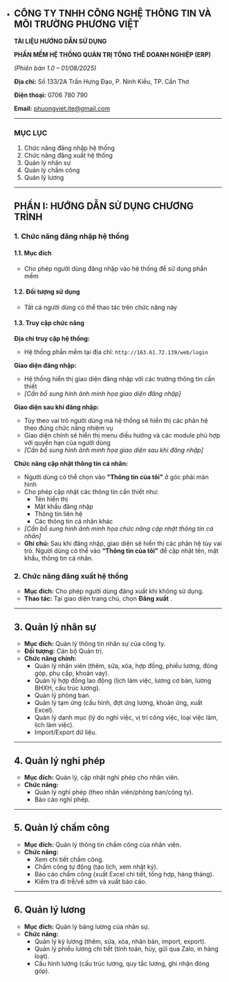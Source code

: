 * ## CÔNG TY TNHH CÔNG NGHỆ THÔNG TIN VÀ MÔI TRƯỜNG PHƯƠNG VIỆT

  **TÀI LIỆU HƯỚNG DẪN SỬ DỤNG**

  **PHẦN MỀM HỆ THỐNG QUẢN TRỊ TỔNG THỂ DOANH NGHIỆP (ERP)**

  *(Phiên bản 1.0 – 01/08/2025)*

  **Địa chỉ:** Số 133/2A Trần Hưng Đạo, P. Ninh Kiều, TP. Cần Thơ

  **Điện thoại:** 0706 780 790

  **Email:** [phuongviet.ite@gmail.com]()

  ---

  ### **MỤC LỤC**


  1. Chức năng đăng nhập hệ thống
  2. Chức năng đăng xuất hệ thống
  3. Quản lý nhân sự
  4. Quản lý chấm công
  5. Quản lý lương

  ---

  ## **PHẦN I: HƯỚNG DẪN SỬ DỤNG CHƯƠNG TRÌNH**

  ### 1. Chức năng đăng nhập hệ thống

  #### 1.1. Mục đích
  * Cho phép người dùng đăng nhập vào hệ thống để sử dụng phần mềm
  #### 1.2. Đối tượng sử dụng
  * Tất cả người dùng có thể thao tác trên chức năng này
  #### 1.3. Truy cập chức năng

  **Địa chỉ truy cập hệ thống:**
  * Hệ thống phần mềm tại địa chỉ: `http://163.61.72.139/web/login`

  **Giao diện đăng nhập:**
  * Hệ thống hiển thị giao diện đăng nhập với các trường thông tin cần thiết
  * *[Cần bổ sung hình ảnh minh họa giao diện đăng nhập]*

  **Giao diện sau khi đăng nhập:**
  * Tùy theo vai trò người dùng mà hệ thống sẽ hiển thị các phân hệ theo đúng chức năng nhiệm vụ
  * Giao diện chính sẽ hiển thị menu điều hướng và các module phù hợp với quyền hạn của người dùng
  * *[Cần bổ sung hình ảnh minh họa giao diện sau khi đăng nhập]*

  **Chức năng cập nhật thông tin cá nhân:**
  * Người dùng có thể chọn vào **"Thông tin của tôi"** ở góc phải màn hình
  * Cho phép cập nhật các thông tin cần thiết như:
    - Tên hiển thị
    - Mật khẩu đăng nhập
    - Thông tin liên hệ
    - Các thông tin cá nhân khác
  * *[Cần bổ sung hình ảnh minh họa chức năng cập nhật thông tin cá nhân]*
  * **Ghi chú:** Sau khi đăng nhập, giao diện sẽ hiển thị các phân hệ tùy vai trò. Người dùng có thể vào **“Thông tin của tôi”** để cập nhật tên, mật khẩu, thông tin cá nhân.

  ### 2. Chức năng đăng xuất hệ thống

  * **Mục đích:** Cho phép người dùng đăng xuất khi không sử dụng.
  * **Thao tác:** Tại giao diện trang chủ, chọn  **Đăng xuất** .

  ---

  ## **3. Quản lý nhân sự**

  * **Mục đích:** Quản lý thông tin nhân sự của công ty.
  * **Đối tượng:** Cán bộ Quản trị.
  * **Chức năng chính:**
    * Quản lý nhân viên (thêm, sửa, xóa, hợp đồng, phiếu lương, đóng góp, phụ cấp, khoản vay).
    * Quản lý hợp đồng lao động (lịch làm việc, lương cơ bản, lương BHXH, cấu trúc lương).
    * Quản lý phòng ban.
    * Quản lý tạm ứng (cấu hình, đợt ứng lương, khoản ứng, xuất Excel).
    * Quản lý danh mục (lý do nghỉ việc, vị trí công việc, loại việc làm, lịch làm việc).
    * Import/Export dữ liệu.

  ---

  ## **4. Quản lý nghỉ phép**

  * **Mục đích:** Quản lý, cập nhật nghỉ phép cho nhân viên.
  * **Chức năng:**
    * Quản lý nghỉ phép (theo nhân viên/phòng ban/công ty).
    * Báo cáo nghỉ phép.

  ---

  ## **5. Quản lý chấm công**

  * **Mục đích:** Quản lý thông tin chấm công của nhân viên.
  * **Chức năng:**
    * Xem chi tiết chấm công.
    * Chấm công tự động (tạo lịch, xem nhật ký).
    * Báo cáo chấm công (xuất Excel chi tiết, tổng hợp, hàng tháng).
    * Kiểm tra đi trễ/về sớm và xuất báo cáo.

  ---

  ## **6. Quản lý lương**

  * **Mục đích:** Quản lý bảng lương của nhân sự.
  * **Chức năng:**
    * Quản lý kỳ lương (thêm, sửa, xóa, nhân bản, import, export).
    * Quản lý phiếu lương chi tiết (tính toán, hủy, gửi qua Zalo, in hàng loạt).
    * Cấu hình lương (cấu trúc lương, quy tắc lương, ghi nhận đóng góp).
